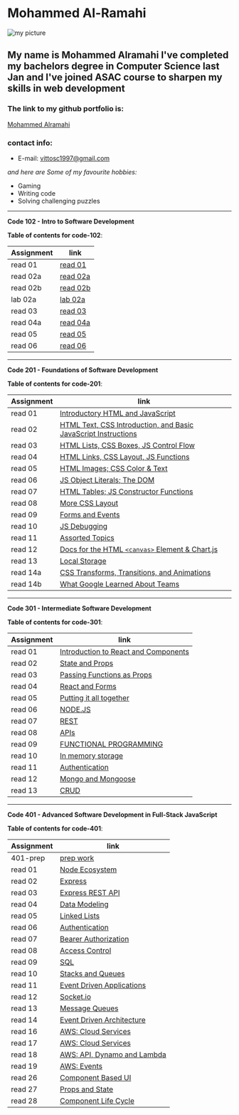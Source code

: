 # Mohammed Al-Ramahi

![my picture](https://avatars.githubusercontent.com/u/74869716?s=460&u=06325ac0289967d674bdf4a1a72518c4c3506355&v=4)

## My name is Mohammed Alramahi I've completed my bachelors degree in Computer Science last Jan and I've joined ASAC course to sharpen my skills in web development

### The link to my github portfolio is:

[Mohammed Alramahi](https://github.com/Mohammed-Alramahi)

### contact info:

- E-mail: vittosc1997@gmail.com

_and here are Some of my favourite hobbies:_

- Gaming
- Writing code
- Solving challenging puzzles

---

**Code 102 - Intro to Software Development**

**Table of contents for code-102**:

| Assignment | link                                                                                    |
| ---------- | --------------------------------------------------------------------------------------- |
| read 01    | [read 01](https://github.com/Mohammed-Alramahi/reading-notes/blob/main/102/read01.md)   |
| read 02a   | [read 02a](https://github.com/Mohammed-Alramahi/reading-notes/blob/main/102/read02a.md) |
| read 02b   | [read 02b](https://github.com/Mohammed-Alramahi/reading-notes/blob/main/102/read02b.md) |
| lab 02a    | [lab 02a](https://github.com/Mohammed-Alramahi/reading-notes/blob/main/102/lab02a.md)   |
| read 03    | [read 03](https://github.com/Mohammed-Alramahi/reading-notes/blob/main/102/read03.md)   |
| read 04a   | [read 04a](https://github.com/Mohammed-Alramahi/reading-notes/blob/main/102/read04a.md) |
| read 05    | [read 05](https://github.com/Mohammed-Alramahi/reading-notes/blob/main/102/read05.md)   |
| read 06    | [read 06](https://github.com/Mohammed-Alramahi/reading-notes/blob/main/102/read06.md)   |

---

**Code 201 - Foundations of Software Development**

**Table of contents for code-201**:

| Assignment | link                                                                                                                                           |
| ---------- | ---------------------------------------------------------------------------------------------------------------------------------------------- |
| read 01    | [Introductory HTML and JavaScript](https://github.com/Mohammed-Alramahi/reading-notes/blob/main/201/class-01.md)                               |
| read 02    | [HTML Text, CSS Introduction, and Basic JavaScript Instructions](https://github.com/Mohammed-Alramahi/reading-notes/blob/main/201/class-02.md) |
| read 03    | [HTML Lists, CSS Boxes, JS Control Flow](https://github.com/Mohammed-Alramahi/reading-notes/blob/main/201/class-03.md)                         |
| read 04    | [HTML Links, CSS Layout, JS Functions](https://github.com/Mohammed-Alramahi/reading-notes/blob/main/201/class-04.md)                           |
| read 05    | [HTML Images; CSS Color & Text](https://github.com/Mohammed-Alramahi/reading-notes/blob/main/201/class-05.md)                                  |
| read 06    | [JS Object Literals; The DOM](https://github.com/Mohammed-Alramahi/reading-notes/blob/main/201/class-06.md)                                    |
| read 07    | [HTML Tables; JS Constructor Functions](https://github.com/Mohammed-Alramahi/reading-notes/blob/main/201/class-07.md)                          |
| read 08    | [More CSS Layout](https://github.com/Mohammed-Alramahi/reading-notes/blob/main/201/class-08.md)                                                |
| read 09    | [Forms and Events](https://github.com/Mohammed-Alramahi/reading-notes/blob/main/201/class-09.md)                                               |
| read 10    | [JS Debugging](https://github.com/Mohammed-Alramahi/reading-notes/blob/main/201/class-10.md)                                                   |
| read 11    | [Assorted Topics](https://github.com/Mohammed-Alramahi/reading-notes/blob/main/201/class-11.md)                                                |
| read 12    | [Docs for the HTML `<canvas>` Element & Chart.js](https://github.com/Mohammed-Alramahi/reading-notes/blob/main/201/class-12.md)                |
| read 13    | [Local Storage](https://github.com/Mohammed-Alramahi/reading-notes/blob/main/201/class-13.md)                                                  |
| read 14a   | [CSS Transforms, Transitions, and Animations](https://github.com/Mohammed-Alramahi/reading-notes/blob/main/201/class-14a.md)                   |
| read 14b   | [What Google Learned About Teams](https://github.com/Mohammed-Alramahi/reading-notes/blob/main/201/class-14b.md)                               |

---

**Code 301 - Intermediate Software Development**

**Table of contents for code-301**:

| Assignment | link                                                                                                               |
| ---------- | ------------------------------------------------------------------------------------------------------------------ |
| read 01    | [Introduction to React and Components](https://github.com/Mohammed-Alramahi/reading-notes/blob/main/301/read01.md) |
| read 02    | [State and Props](https://github.com/Mohammed-Alramahi/reading-notes/blob/main/301/read02.md)                      |
| read 03    | [Passing Functions as Props](https://github.com/Mohammed-Alramahi/reading-notes/blob/main/301/read03.md)           |
| read 04    | [React and Forms](https://github.com/Mohammed-Alramahi/reading-notes/blob/main/301/read04.md)                      |
| read 05    | [Putting it all together](https://github.com/Mohammed-Alramahi/reading-notes/blob/main/301/read05.md)              |
| read 06    | [NODE.JS](https://github.com/Mohammed-Alramahi/reading-notes/blob/main/301/read06.md)                              |
| read 07    | [REST](https://github.com/Mohammed-Alramahi/reading-notes/blob/main/301/read07.md)                                 |
| read 08    | [APIs](https://github.com/Mohammed-Alramahi/reading-notes/blob/main/301/read08.md)                                 |
| read 09    | [FUNCTIONAL PROGRAMMING](https://github.com/Mohammed-Alramahi/reading-notes/blob/main/301/read09.md)               |
| read 10    | [In memory storage](https://github.com/Mohammed-Alramahi/reading-notes/blob/main/301/read10.md)                    |
| read 11    | [Authentication](https://github.com/Mohammed-Alramahi/reading-notes/blob/main/301/read11.md)                       |
| read 12    | [Mongo and Mongoose](https://github.com/Mohammed-Alramahi/reading-notes/blob/main/301/read12.md)                   |
| read 13    | [CRUD](https://github.com/Mohammed-Alramahi/reading-notes/blob/main/301/read13.md)                                 |

---

**Code 401 - Advanced Software Development in Full-Stack JavaScript**

**Table of contents for code-401**:

| Assignment | link                                                                                                    |
| ---------- | ------------------------------------------------------------------------------------------------------- |
| 401-prep   | [prep work](https://github.com/Mohammed-Alramahi/reading-notes/blob/main/401/prep.md)                   |
| read 01    | [Node Ecosystem](https://github.com/Mohammed-Alramahi/reading-notes/blob/main/401/read01.md)            |
| read 02    | [Express](https://github.com/Mohammed-Alramahi/reading-notes/blob/main/401/read02.md)                   |
| read 03    | [Express REST API](https://github.com/Mohammed-Alramahi/reading-notes/blob/main/401/read03.md)          |
| read 04    | [Data Modeling](https://github.com/Mohammed-Alramahi/reading-notes/blob/main/401/read04.md)             |
| read 05    | [Linked Lists](https://github.com/Mohammed-Alramahi/reading-notes/blob/main/401/read05.md)              |
| read 06    | [Authentication](https://github.com/Mohammed-Alramahi/reading-notes/blob/main/401/read06.md)            |
| read 07    | [Bearer Authorization](https://github.com/Mohammed-Alramahi/reading-notes/blob/main/401/read07.md)      |
| read 08    | [Access Control](https://github.com/Mohammed-Alramahi/reading-notes/blob/main/401/read08.md)            |
| read 09    | [SQL](https://github.com/Mohammed-Alramahi/reading-notes/blob/main/401/read09.md)                       |
| read 10    | [Stacks and Queues](https://github.com/Mohammed-Alramahi/reading-notes/blob/main/401/read10.md)         |
| read 11    | [Event Driven Applications](https://github.com/Mohammed-Alramahi/reading-notes/blob/main/401/read11.md) |
| read 12    | [Socket.io](https://github.com/Mohammed-Alramahi/reading-notes/blob/main/401/read12.md) |
| read 13    | [Message Queues](https://github.com/Mohammed-Alramahi/reading-notes/blob/main/401/read13.md) |
| read 14    | [Event Driven Architecture](https://github.com/Mohammed-Alramahi/reading-notes/blob/main/401/read14.md) |
| read 16    | [AWS: Cloud Services](https://github.com/Mohammed-Alramahi/reading-notes/blob/main/401/read16.md) |
| read 17   | [AWS: Cloud Services](https://github.com/Mohammed-Alramahi/reading-notes/blob/main/401/read16.md) |
| read 18    | [AWS: API, Dynamo and Lambda](https://github.com/Mohammed-Alramahi/reading-notes/blob/main/401/read18.md) |
| read 19    | [AWS: Events](https://github.com/Mohammed-Alramahi/reading-notes/blob/main/401/read19.md) |
| read 26    | [Component Based UI](https://github.com/Mohammed-Alramahi/reading-notes/blob/main/401/read26.md) |
| read 27   | [Props and State](https://github.com/Mohammed-Alramahi/reading-notes/blob/main/401/read27.md) |
| read 28   | [Component Life Cycle](https://github.com/Mohammed-Alramahi/reading-notes/blob/main/401/read28.md) |

